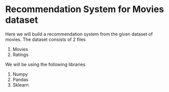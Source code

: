 # Recommendation System for Movies dataset
Here we will build a recommendation system from the given dataset of movies.
The dataset consists of 2 files 
1. Movies
2. Ratings

We will be using the following libraries
1. Numpy
2. Pandas
3. Sklearn

